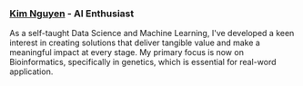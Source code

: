 ### [Kim Nguyen](https://kimnguyen2002.github.io/Portfolio/) - AI Enthusiast
As a self-taught Data Science and Machine Learning, I've developed a keen interest in creating solutions that deliver tangible value and make a meaningful impact at every stage. My primary focus is now on Bioinformatics, specifically in genetics, which is essential for real-word application.

<!--
**kimnguyen2002/kimnguyen2002** is a ✨ _special_ ✨ repository because its `README.md` (this file) appears on your GitHub profile.

Here are some ideas to get you started:

- 🔭 I’m currently working on ...
- 🌱 I’m currently learning ...
- 👯 I’m looking to collaborate on ...
- 🤔 I’m looking for help with ...
- 💬 Ask me about ...
- 📫 How to reach me: ...
- 😄 Pronouns: ...
- ⚡ Fun fact: ...
-->
